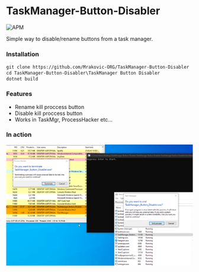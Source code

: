 # TaskManager-Button-Disabler

![APM](https://img.shields.io/apm/l/vim-mode?style=for-the-badge)

Simple way to disable/rename buttons from a task manager.


### Installation
```PS
git clone https://github.com/Mrakovic-ORG/TaskManager-Button-Disabler
cd TaskManager-Button-Disabler\TaskManager Button Disabler
dotnet build
```

### Features

 - Rename kill proccess button
 - Disable kill proccess button
 - Works in TaskMgr, ProcessHacker etc...
 
### In action
![in-action](Images/in-action.gif)
 